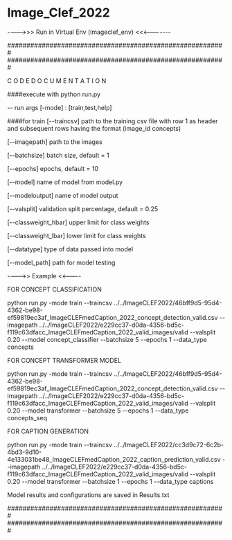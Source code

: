 # Image_Clef_2022

---->>> Run in Virtual Env (imageclef_env) <<<-------


#########################################################
#########################################################


C O D E      D O C U M E N T A T I O N



####execute with python run.py 

-- run args
[-mode] : [train,test,help]


####for train
[--traincsv] path to the training csv file with row 1 as header and subsequent rows having the format (image_id  concepts)

[--imagepath] path to the images

[--batchsize] batch size, default = 1

[--epochs] epochs, default = 10

[--model] name of model from model.py

[--modeloutput] name of model output

[--valsplit] validation split percentage, default = 0.25

[--classweight_hbar] upper limit for class weights

[--classweight_lbar] lower limit for class weights

[--datatype] type of data passed into model

[--model_path] path for model testing



---->> Example <<----

FOR CONCEPT CLASSIFICATION

python run.py -mode train --traincsv ../../ImageCLEF2022/46bff9d5-95d4-4362-be98-ef59819ec3af_ImageCLEFmedCaption_2022_concept_detection_valid.csv --imagepath ../../ImageCLEF2022/e229cc37-d0da-4356-bd5c-f119c63dfacc_ImageCLEFmedCaption_2022_valid_images/valid --valsplit 0.20 --model concept_classifier --batchsize 5 --epochs 1 --data_type concepts

FOR CONCEPT TRANSFORMER MODEL

python run.py -mode train --traincsv ../../ImageCLEF2022/46bff9d5-95d4-4362-be98-ef59819ec3af_ImageCLEFmedCaption_2022_concept_detection_valid.csv --imagepath ../../ImageCLEF2022/e229cc37-d0da-4356-bd5c-f119c63dfacc_ImageCLEFmedCaption_2022_valid_images/valid --valsplit 0.20 --model transformer --batchsize 5 --epochs 1 --data_type concepts_seq

FOR CAPTION GENERATION

python run.py -mode train --traincsv ../../ImageCLEF2022/cc3d9c72-6c2b-4bd3-9d10-4e133031be48_ImageCLEFmedCaption_2022_caption_prediction_valid.csv --imagepath ../../ImageCLEF2022/e229cc37-d0da-4356-bd5c-f119c63dfacc_ImageCLEFmedCaption_2022_valid_images/valid --valsplit 0.20 --model transformer --batchsize 1 --epochs 1 --data_type captions


Model results and configurations are saved in Results.txt


#########################################################
#########################################################
